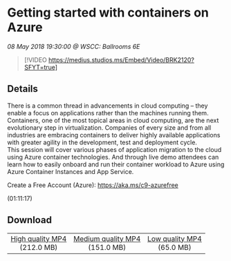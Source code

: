 # Getting started with containers on Azure

*08 May 2018 19:30:00 @ WSCC: Ballrooms 6E*

> [!VIDEO https://medius.studios.ms/Embed/Video/BRK2120?SFYT=true]

## Details

<p>There is a common thread in advancements in cloud computing – they enable a focus on applications rather than the machines running them. Containers, one of the most topical areas in cloud computing, are the next evolutionary step in virtualization. Companies of every size and from all industries are embracing containers to deliver highly available applications with greater agility in the development, test and deployment cycle.<br>This session will cover various phases of application migration to the cloud using Azure container technologies. And through live demo attendees can learn how to easily onboard and run their container workload to Azure using Azure Container Instances and App Service.</p><p>Create a Free Account (Azure): <a href="https://aka.ms/c9-azurefree">https://aka.ms/c9-azurefree</a></p> (01:11:17)

## Download

||||
|:--:|:----:|:-:|
|[High quality MP4](https://sec.ch9.ms/ch9/7ccb/bac2995e-04e2-4d0a-90f1-36fb84e07ccb/BRK2120_high.mp4)<br />(212.0 MB)|[Medium quality MP4](https://sec.ch9.ms/ch9/7ccb/bac2995e-04e2-4d0a-90f1-36fb84e07ccb/BRK2120_mid.mp4)<br />(151.0 MB)|[Low quality MP4](https://sec.ch9.ms/ch9/7ccb/bac2995e-04e2-4d0a-90f1-36fb84e07ccb/BRK2120.mp4)<br />(65.0 MB)|